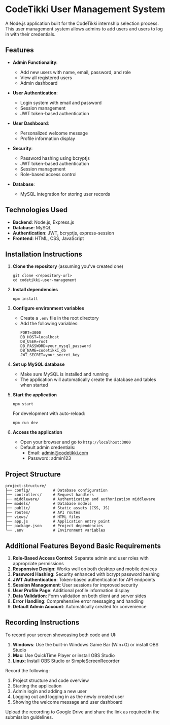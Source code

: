 # CodeTikki User Management System

A Node.js application built for the CodeTikki internship selection process. This user management system allows admins to add users and users to log in with their credentials.

## Features

- **Admin Functionality**:

  - Add new users with name, email, password, and role
  - View all registered users
  - Admin dashboard

- **User Authentication**:

  - Login system with email and password
  - Session management
  - JWT token-based authentication

- **User Dashboard**:

  - Personalized welcome message
  - Profile information display

- **Security**:

  - Password hashing using bcryptjs
  - JWT token-based authentication
  - Session management
  - Role-based access control

- **Database**:
  - MySQL integration for storing user records

## Technologies Used

- **Backend**: Node.js, Express.js
- **Database**: MySQL
- **Authentication**: JWT, bcryptjs, express-session
- **Frontend**: HTML, CSS, JavaScript

## Installation Instructions

1. **Clone the repository** (assuming you've created one)

   ```
   git clone <repository-url>
   cd codetikki-user-management
   ```

2. **Install dependencies**

   ```
   npm install
   ```

3. **Configure environment variables**

   - Create a `.env` file in the root directory
   - Add the following variables:
     ```
     PORT=3000
     DB_HOST=localhost
     DB_USER=root
     DB_PASSWORD=your_mysql_password
     DB_NAME=codetikki_db
     JWT_SECRET=your_secret_key
     ```

4. **Set up MySQL database**

   - Make sure MySQL is installed and running
   - The application will automatically create the database and tables when started

5. **Start the application**

   ```
   npm start
   ```

   For development with auto-reload:

   ```
   npm run dev
   ```

6. **Access the application**
   - Open your browser and go to `http://localhost:3000`
   - Default admin credentials:
     - Email: admin@codetikki.com
     - Password: admin123

## Project Structure

```
project-structure/
├── config/          # Database configuration
├── controllers/     # Request handlers
├── middleware/      # Authentication and authorization middleware
├── models/          # Database models
├── public/          # Static assets (CSS, JS)
├── routes/          # API routes
├── views/           # HTML files
├── app.js           # Application entry point
├── package.json     # Project dependencies
└── .env             # Environment variables
```

## Additional Features Beyond Basic Requirements

1. **Role-Based Access Control**: Separate admin and user roles with appropriate permissions
2. **Responsive Design**: Works well on both desktop and mobile devices
3. **Password Hashing**: Security enhanced with bcrypt password hashing
4. **JWT Authentication**: Token-based authentication for API endpoints
5. **Session Management**: User sessions for improved security
6. **User Profile Page**: Additional profile information display
7. **Data Validation**: Form validation on both client and server sides
8. **Error Handling**: Comprehensive error messaging and handling
9. **Default Admin Account**: Automatically created for convenience

## Recording Instructions

To record your screen showcasing both code and UI:

1. **Windows**: Use the built-in Windows Game Bar (Win+G) or install OBS Studio
2. **Mac**: Use QuickTime Player or install OBS Studio
3. **Linux**: Install OBS Studio or SimpleScreenRecorder

Record the following:

1. Project structure and code overview
2. Starting the application
3. Admin login and adding a new user
4. Logging out and logging in as the newly created user
5. Showing the welcome message and user dashboard

Upload the recording to Google Drive and share the link as required in the submission guidelines.
